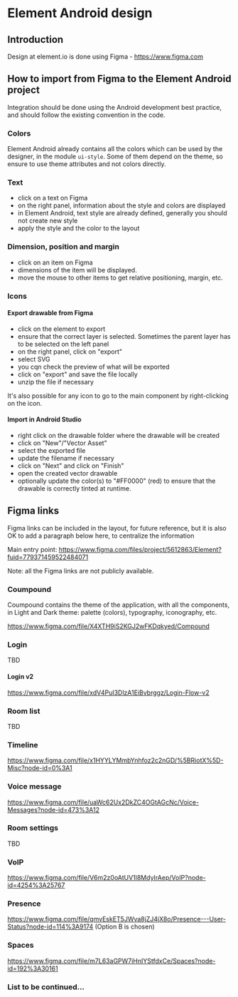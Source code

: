 # Element Android design

## Introduction

Design at element.io is done using Figma - https://www.figma.com

## How to import from Figma to the Element Android project

Integration should be done using the Android development best practice, and should follow the existing convention in the code.

### Colors

Element Android already contains all the colors which can be used by the designer, in the module `ui-style`.
Some of them depend on the theme, so ensure to use theme attributes and not colors directly.

### Text

 - click on a text on Figma
 - on the right panel, information about the style and colors are displayed
 - in Element Android, text style are already defined, generally you should not create new style
 - apply the style and the color to the layout

### Dimension, position and margin

 - click on an item on Figma
 - dimensions of the item will be displayed.
 - move the mouse to other items to get relative positioning, margin, etc.

### Icons

#### Export drawable from Figma

 - click on the element to export
 - ensure that the correct layer is selected. Sometimes the parent layer has to be selected on the left panel
 - on the right panel, click on "export"
 - select SVG
 - you cqn check the preview of what will be exported
 - click on "export" and save the file locally
 - unzip the file if necessary

It's also possible for any icon to go to the main component by right-clicking on the icon.

#### Import in Android Studio

 - right click on the drawable folder where the drawable will be created
 - click on "New"/"Vector Asset"
 - select the exported file
 - update the filename if necessary
 - click on "Next" and click on "Finish"
 - open the created vector drawable
 - optionally update the color(s) to "#FF0000" (red) to ensure that the drawable is correctly tinted at runtime.

## Figma links

Figma links can be included in the layout, for future reference, but it is also OK to add a paragraph below here, to centralize the information

Main entry point: https://www.figma.com/files/project/5612863/Element?fuid=779371459522484071

Note: all the Figma links are not publicly available.

### Coumpound

Coumpound contains the theme of the application, with all the components, in Light and Dark theme: palette (colors), typography, iconography, etc.

https://www.figma.com/file/X4XTH9iS2KGJ2wFKDqkyed/Compound

### Login

TBD

#### Login v2

https://www.figma.com/file/xdV4PuI3DlzA1EiBvbrggz/Login-Flow-v2

### Room list

TBD

### Timeline

https://www.figma.com/file/x1HYYLYMmbYnhfoz2c2nGD/%5BRiotX%5D-Misc?node-id=0%3A1

### Voice message

https://www.figma.com/file/uaWc62Ux2DkZC4OGtAGcNc/Voice-Messages?node-id=473%3A12

### Room settings

TBD

### VoIP

https://www.figma.com/file/V6m2z0oAtUV1l8MdyIrAep/VoIP?node-id=4254%3A25767

### Presence

https://www.figma.com/file/qmvEskET5JWva8jZJ4jX8o/Presence---User-Status?node-id=114%3A9174
(Option B is chosen)

### Spaces

https://www.figma.com/file/m7L63aGPW7iHnIYStfdxCe/Spaces?node-id=192%3A30161

### List to be continued...
